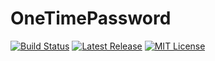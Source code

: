 # OneTimePassword

[![Build Status](https://travis-ci.org/mattrubin/onetimepassword.svg)](https://travis-ci.org/mattrubin/onetimepassword)
[![Latest Release](http://img.shields.io/github/release/mattrubin/onetimepassword.svg?style=flat)](https://github.com/mattrubin/onetimepassword/releases)
[![MIT License](http://img.shields.io/badge/license-mit-blue.svg?style=flat)](https://github.com/mattrubin/onetimepassword/blob/master/LICENSE.txt)
